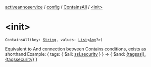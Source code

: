 [activeannoservice](../../index.md) / [config](../index.md) / [ContainsAll](index.md) / [&lt;init&gt;](./-init-.md)

# &lt;init&gt;

`ContainsAll(key: `[`String`](https://kotlinlang.org/api/latest/jvm/stdlib/kotlin/-string/index.html)`, values: `[`List`](https://kotlinlang.org/api/latest/jvm/stdlib/kotlin.collections/-list/index.html)`<`[`Any`](https://kotlinlang.org/api/latest/jvm/stdlib/kotlin/-any/index.html)`?>)`

Equivalent to And connection between Contains conditions, exists as shorthand
Example:
{ tags: { $all: [ssl,security](#) } } =&gt; { $and: [{tagsssl},{tagssecurity}](#) }

